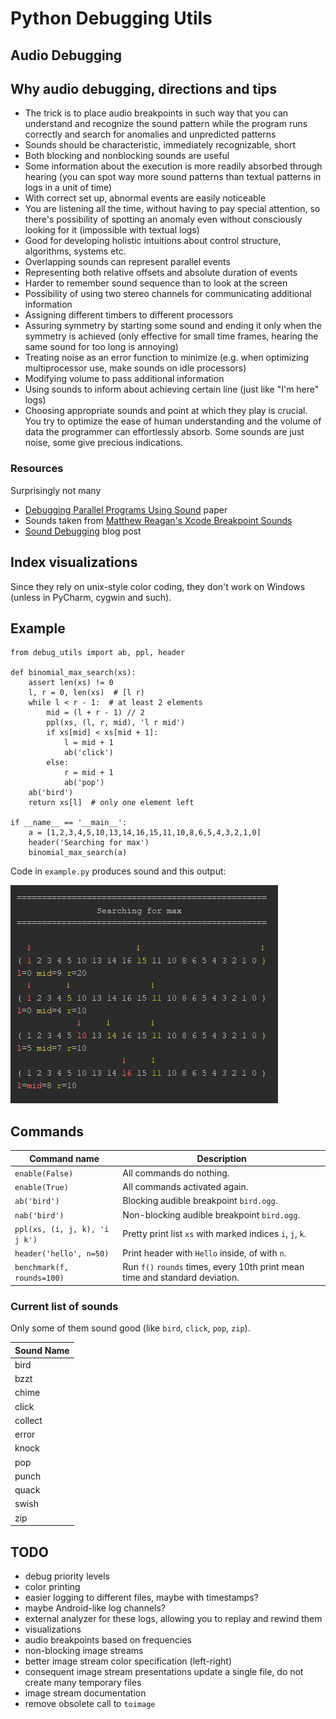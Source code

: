 # Python Debugging Utils

## Audio Debugging

## Why audio debugging, directions and tips
* The trick is to place audio breakpoints in such way that you can understand
    and recognize the sound pattern while the program runs correctly and search
    for anomalies and unpredicted patterns
* Sounds should be characteristic, immediately recognizable, short
* Both blocking and nonblocking sounds are useful
* Some information about the execution is more readily absorbed through hearing (you
    can spot way more sound patterns than textual patterns in logs in a unit of time)
* With correct set up, abnormal events are easily noticeable
* You are listening all the time, without having to pay special attention, so there's
    possibility of spotting an anomaly even without consciously looking for it (impossible
    with textual logs)
* Good for developing holistic intuitions about control structure, algorithms, systems etc.
* Overlapping sounds can represent parallel events
* Representing both relative offsets and absolute duration of events
* Harder to remember sound sequence than to look at the screen
* Possibility of using two stereo channels for communicating additional information
* Assigning different timbers to different processors
* Assuring symmetry by starting some sound and ending it only when the symmetry is achieved
    (only effective for small time frames, hearing the same sound for too long is annoying)
* Treating noise as an error function to minimize (e.g. when optimizing multiprocessor
    use, make sounds on idle processors)
* Modifying volume to pass additional information
* Using sounds to inform about achieving certain line (just like "I'm here" logs)
* Choosing appropriate sounds and point at which they play is crucial. You try to optimize
    the ease of human understanding and the volume of data the programmer can
    effortlessly absorb. Some sounds are just noise, some give precious indications.

### Resources
Surprisingly not many
* [Debugging Parallel Programs Using Sound](https://dl.acm.org/citation.cfm?id=122765) paper
* Sounds taken from [Matthew Reagan's Xcode Breakpoint Sounds](https://github.com/matthewreagan/Xcode-Breakpoint-Sounds)
* [Sound Debugging](https://qnoid.com/2013/06/08/Sound-Debugging.html) blog post

## Index visualizations
Since they rely on unix-style color coding, they don't work on Windows (unless
 in PyCharm, cygwin and such).
 
## Example
```python3
from debug_utils import ab, ppl, header

def binomial_max_search(xs):
    assert len(xs) != 0
    l, r = 0, len(xs)  # [l r)
    while l < r - 1:  # at least 2 elements
        mid = (l + r - 1) // 2
        ppl(xs, (l, r, mid), 'l r mid')
        if xs[mid] < xs[mid + 1]:
            l = mid + 1
            ab('click')
        else:
            r = mid + 1
            ab('pop')
    ab('bird')
    return xs[l]  # only one element left

if __name__ == '__main__':
    a = [1,2,3,4,5,10,13,14,16,15,11,10,8,6,5,4,3,2,1,0]
    header('Searching for max')
    binomial_max_search(a)
```
Code in `example.py` produces sound and this output:

![](./example.png)

## Commands
|Command name  | Description |
|---|---|
|`enable(False)`| All commands do nothing.|
|`enable(True)`| All commands activated again.|
|`ab('bird')`| Blocking audible breakpoint `bird.ogg`.|
|`nab('bird')`| Non-blocking audible breakpoint `bird.ogg`.|
|`ppl(xs, (i, j, k), 'i j k')`| Pretty print list `xs` with marked indices `i`, `j`, `k`.|
|`header('hello', n=50)`| Print header with `Hello` inside, of with `n`.|
|`benchmark(f, rounds=100)`| Run `f()` `rounds` times, every 10th print mean time and standard deviation.|

### Current list of sounds
Only some of them sound good (like `bird`, `click`, `pop`, `zip`).

|Sound Name|
|---|
|bird|
|bzzt|
|chime|
|click|
|collect|
|error|
|knock|
|pop|
|punch|
|quack|
|swish|
|zip|

## TODO
* debug priority levels
* color printing
* easier logging to different files, maybe with timestamps?
* maybe Android-like log channels?
* external analyzer for these logs, allowing you to replay and rewind them
* visualizations
* audio breakpoints based on frequencies
* non-blocking image streams
* better image stream color specification (left-right)
* consequent image stream presentations update a single file, do not create many temporary files
* image stream documentation
* remove obsolete call to `toimage`
